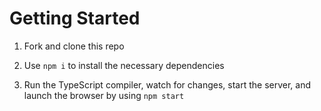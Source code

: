 # Getting Started

1. Fork and clone this repo


1. Use `npm i` to install the necessary dependencies

1. Run the TypeScript compiler, watch for changes, start the server, and launch the browser by using `npm start`
